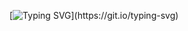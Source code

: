 <!-- 👨‍💻 Typing Intro -->
[![Typing SVG](https://readme-typing-svg.demolab.com?font=Raleway&weight=700&size=21&pause=1000&center=true&vCenter=true&width=435&lines=You+just+found+the+coding+monkey;Where%3F;Sitting+right+here+looking+at+the+;white+big+computer+screen;writting+endless+codes;I+love+the+keyboards+sounds!)](https://git.io/typing-svg)
